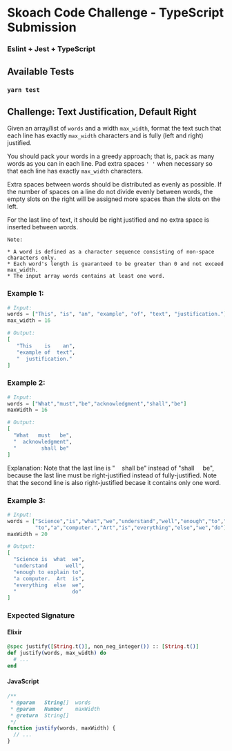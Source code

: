 # Skoach Code Challenge - TypeScript Submission
### Eslint + Jest + TypeScript
## Available Tests

### `yarn test`

## Challenge: Text Justification, Default Right

Given an array/list of `words` and a width `max_width`, format the text such that each line has exactly `max_width` characters and is fully (left and right) justified.

You should pack your words in a greedy approach; that is, pack as many words as you can in each line. Pad extra spaces `' '` when necessary so that each line has exactly `max_width` characters.

Extra spaces between words should be distributed as evenly as possible. If the number of spaces on a line do not divide evenly between words, the empty slots on the right will be assigned more spaces than the slots on the left.

For the last line of text, it should be right justified and no extra space is inserted between words.

    Note:

    * A word is defined as a character sequence consisting of non-space characters only.
    * Each word's length is guaranteed to be greater than 0 and not exceed max_width.
    * The input array words contains at least one word.

### Example 1:

```elixir
# Input:
words = ["This", "is", "an", "example", "of", "text", "justification."]
max_width = 16

# Output:
[
   "This    is    an",
   "example of  text",
   "  justification."
]
```

### Example 2:

```elixir
# Input:
words = ["What","must","be","acknowledgment","shall","be"]
maxWidth = 16

# Output:
[
  "What   must   be",
  "  acknowledgment",
  "        shall be"
]
```

Explanation: Note that the last line is "&nbsp;&nbsp;&nbsp;&nbsp;shall be" instead of "shall&nbsp;&nbsp;&nbsp;&nbsp;&nbsp;be",
             because the last line must be right-justified instead of fully-justified.
             Note that the second line is also right-justified becase it contains only one word.

### Example 3:

```elixir
# Input:
words = ["Science","is","what","we","understand","well","enough","to","explain",
         "to","a","computer.","Art","is","everything","else","we","do"]
maxWidth = 20

# Output:
[
  "Science is  what  we",
  "understand      well",
  "enough to explain to",
  "a computer.  Art  is",
  "everything  else  we",
  "                  do"
]
```

### Expected Signature

#### Elixir
```elixir
@spec justify([String.t()], non_neg_integer()) :: [String.t()]
def justify(words, max_width) do
  # ...
end
```

#### JavaScript
```javascript
/**
 * @param   String[]  words
 * @param   Number    maxWidth
 * @return  String[]
 */
function justify(words, maxWidth) {
  // ...
}
```